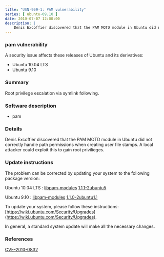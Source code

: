 ```yaml
---
title: "USN-959-1: PAM vulnerability"
series: [ ubuntu-09.10 ]
date: 2010-07-07 12:00:00
description: |
    Denis Excoffier discovered that the PAM MOTD module in Ubuntu did not correctly handle path permissions when creating user file stamps. A local attacker could exploit this to gain root privilieges. 
--- 
```

 
### pam vulnerability

A security issue affects these releases of Ubuntu and its derivatives:

* Ubuntu 10.04 LTS
* Ubuntu 9.10

### Summary

Root privilege escalation via symlink following. 

### Software description

* pam 

### Details

Denis Excoffier discovered that the PAM MOTD module in Ubuntu did not correctly handle path permissions when creating user file stamps. A local attacker could exploit this to gain root privilieges. 

### Update instructions

The problem can be corrected by updating your system to the following package version:

Ubuntu 10.04 LTS
 : [libpam-modules](https://launchpad.net/ubuntu/+source/pam) <span> [1.1.1-2ubuntu5](https://launchpad.net/ubuntu/+source/pam/1.1.1-2ubuntu5) </span> 

Ubuntu 9.10
 : [libpam-modules](https://launchpad.net/ubuntu/+source/pam) <span> [1.1.0-2ubuntu1.1](https://launchpad.net/ubuntu/+source/pam/1.1.0-2ubuntu1.1) </span> 

To update your system, please follow these instructions: [https://wiki.ubuntu.com/Security/Upgrades](https://wiki.ubuntu.com/Security/Upgrades).

In general, a standard system update will make all the necessary changes. 

### References

 [CVE-2010-0832](http://people.ubuntu.com/~ubuntu-security/cve/CVE-2010-0832)
 
